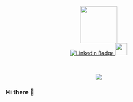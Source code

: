 <div id="header" align="center">
  <img src="https://media.giphy.com/media/M9gbBd9nbDrOTu1Mqx/giphy.gif" width="100"/>
  <div id="badges">
    <a href="https://linkedin.com/matthewharris02/">
      <img src="https://img.shields.io/badge/LinkedIn-blue?style=for-the-badge&logo=linkedin&logoColor=white" alt="LinkedIn Badge"/>
    </a>
    <a href="https://gitlab.com/matthewharris02">
     <img height="32" width="32" src="https://cdn.simpleicons.org/gitlab" />
    </a>
  </div>
  <br></br>
  <p align='center'>
    <a href="https://skillicons.dev">
      <img src="https://skillicons.dev/icons?i=py,r,latex,emacs,neovim"/>
    </a>
  </p>
</div>

### Hi there 👋

<!--
**matthewharris02/matthewharris02** is a ✨ _special_ ✨ repository because its `README.md` (this file) appears on your GitHub profile.

Here are some ideas to get you started:

- 🔭 I’m currently working on ...
- 🌱 I’m currently learning ...
- 👯 I’m looking to collaborate on ...
- 🤔 I’m looking for help with ...
- 💬 Ask me about ...
- 📫 How to reach me: ...
- 😄 Pronouns: ...
- ⚡ Fun fact: ...
-->

